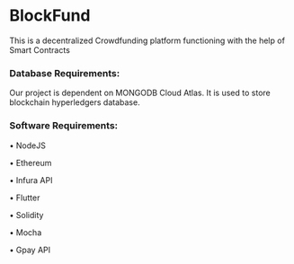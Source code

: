 # BlockFund
This is a decentralized Crowdfunding platform functioning with the help of Smart Contracts

### Database Requirements:
Our project is dependent on MONGODB Cloud Atlas. It is used to store blockchain hyperledgers database.

### Software Requirements:
•	NodeJS

•	Ethereum

•	Infura API

•	Flutter

•	Solidity

•	Mocha

•	Gpay API


